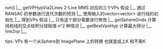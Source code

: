 <!--
 * @Author: Liu Weilong
 * @Date: 2021-03-29 08:56:00
 * @LastEditors: Liu Weilong 
 * @LastEditTime: 2021-03-31 13:33:04
 * @FilePath: /3rd-test-learning/38. line_feature/vanishing_point/2_line_exhaustive_searching_VP_detection_code_reading.md
 * @Description: 
-->
run()
    |__ getVPHypVia2Lines 2-Line MMS 对应的三个VPs 假设
        |__ 通过RANSAC 的参数进行迭代次数的预测
        |__ 使用输入的vector<vector<double>> 进行线的初始化
        |__ 得到VPs 假设
        |__ 只有这个部分需要进行修改
    |__ getSphereGrids 计算线和线的交点给积分球赋值 n^2 种情况
    |__ getBestVpsHyp 计算最大得分
    |__ line2vp
        |__ 

tips: VPs 有一个从Sphere到 ImagePlane 上的转换  也就是成上K 和不乘K
      